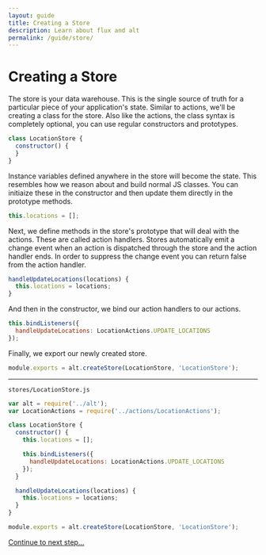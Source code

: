 ```yaml
---
layout: guide
title: Creating a Store
description: Learn about flux and alt
permalink: /guide/store/
---
```


# Creating a Store

The store is your data warehouse. This is the single source of truth for a particular piece of your application's state. Similar to actions, we'll be creating a class for the store. Also like the actions, the class syntax is completely optional, you can use regular constructors and prototypes.

```js
class LocationStore {
  constructor() {
  }
}
```


Instance variables defined anywhere in the store will become the state. This resembles how we reason about and build normal JS classes. You can initiaize these in the constructor and then update them directly in the prototype methods.

```js
this.locations = [];
```

Next, we define methods in the store's prototype that will deal with the actions. These are called action handlers.
Stores automatically emit a change event when an action is dispatched through the store and the action handler ends. In order to suppress the change event you can return false from the action handler.

```js
handleUpdateLocations(locations) {
  this.locations = locations;
}
```

And then in the constructor, we bind our action handlers to our actions.

```js
this.bindListeners({
  handleUpdateLocations: LocationActions.UPDATE_LOCATIONS
});
```

Finally, we export our newly created store.

```js
module.exports = alt.createStore(LocationStore, 'LocationStore');
```

---

`stores/LocationStore.js`

```js
var alt = require('../alt');
var LocationActions = require('../actions/LocationActions');

class LocationStore {
  constructor() {
    this.locations = [];

    this.bindListeners({
      handleUpdateLocations: LocationActions.UPDATE_LOCATIONS
    });
  }

  handleUpdateLocations(locations) {
    this.locations = locations;
  }
}

module.exports = alt.createStore(LocationStore, 'LocationStore');
```

[Continue to next step...](view.md)
